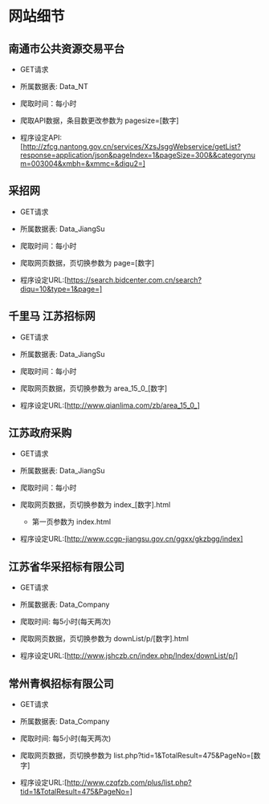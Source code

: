 # 网站细节
## 南通市公共资源交易平台
- GET请求
- 所属数据表: Data_NT
- 爬取时间：每小时
- 爬取API数据，条目数更改参数为  pagesize=[数字]

- 程序设定API:[http://zfcg.nantong.gov.cn/services/XzsJsggWebservice/getList?response=application/json&pageIndex=1&pageSize=300&&categorynum=003004&xmbh=&xmmc=&diqu2=]

## 采招网
- GET请求
- 所属数据表: Data_JiangSu
- 爬取时间：每小时
- 爬取网页数据，页切换参数为  page=[数字]

- 程序设定URL:[https://search.bidcenter.com.cn/search?diqu=10&type=1&page=]

## 千里马 江苏招标网
- GET请求
- 所属数据表: Data_JiangSu
- 爬取时间：每小时
- 爬取网页数据，页切换参数为  area_15_0_[数字]

- 程序设定URL:[http://www.qianlima.com/zb/area_15_0_]

## 江苏政府采购
- GET请求
- 所属数据表: Data_JiangSu
- 爬取时间：每小时
- 爬取网页数据，页切换参数为  index_[数字].html
    - 第一页参数为 index.html

- 程序设定URL:[http://www.ccgp-jiangsu.gov.cn/ggxx/gkzbgg/index]

## 江苏省华采招标有限公司
- GET请求
- 所属数据表: Data_Company
- 爬取时间: 每5小时(每天两次)
- 爬取网页数据，页切换参数为  downList/p/[数字].html

- 程序设定URL:[http://www.jshczb.cn/index.php/Index/downList/p/]

## 常州青枫招标有限公司
- GET请求
- 所属数据表: Data_Company
- 爬取时间: 每5小时(每天两次)
- 爬取网页数据，页切换参数为  list.php?tid=1&TotalResult=475&PageNo=[数字]

- 程序设定URL:[http://www.czqfzb.com/plus/list.php?tid=1&TotalResult=475&PageNo=]